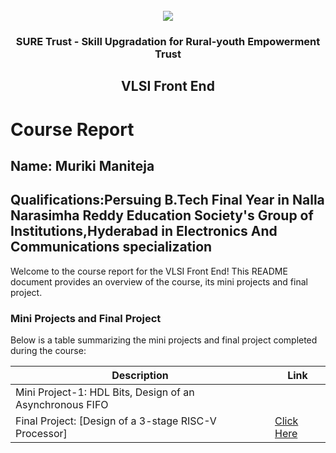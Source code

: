 <!-- PROJECT LOGO -->
<br />

<div align="center">
   <img src='https://user-images.githubusercontent.com/73131499/166115643-d3187f47-d38f-41b2-ae42-5ecbbc60de14.png' />


<h3 align="center">SURE Trust - Skill Upgradation for Rural-youth Empowerment Trust</h3>
  <h2>VLSI Front End </h2>
</div>

# Course Report

## Name: Muriki Maniteja

## Qualifications:Persuing B.Tech Final Year in Nalla Narasimha Reddy Education Society's Group of Institutions,Hyderabad in Electronics And Communications specialization

Welcome to the course report for the VLSI Front End! This README document provides an overview of the course, its mini projects and final project.

### Mini Projects and Final Project

Below is a table summarizing the mini projects and final project completed during the course:

| Description                               | Link                                    |
|-------------------------------------------|-----------------------------------------|
| Mini Project-1: HDL Bits, Design of an Asynchronous FIFO     |                         | [Click Here](https://github.com/sure-trust/G16_VLSI/tree/main/Mini%20Projects/Mani)|
| Final Project: [Design of a 3-stage RISC-V Processor]     |      [Click Here](https://github.com/sure-trust/G16_VLSI/tree/main/Final%20Capstone%20Project/Mani)                   |
